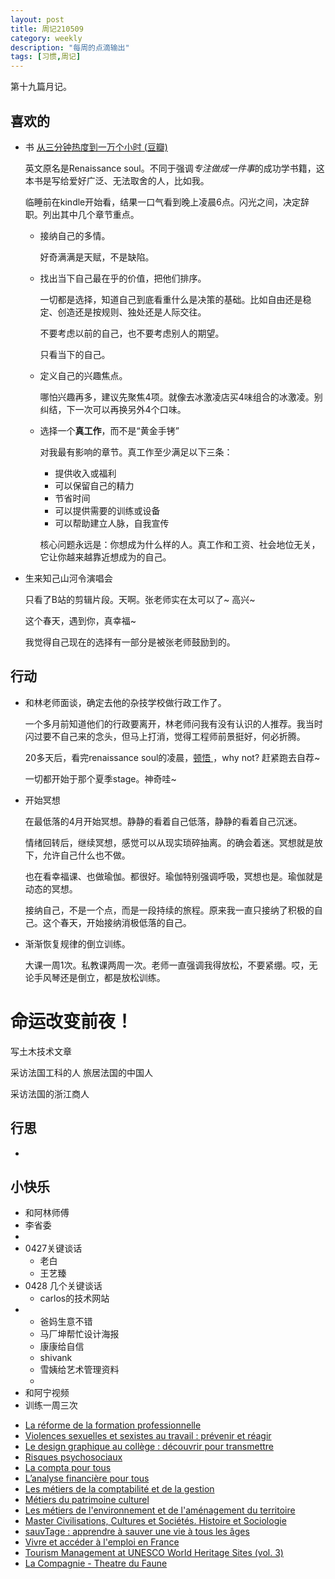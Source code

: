 ```yaml
---
layout: post
title: 周记210509
category: weekly
description: "每周的点滴输出"
tags: [习惯,周记]
---
```


第十九篇月记。

## 喜欢的

- 书 [从三分钟热度到一万个小时 (豆瓣)](https://book.douban.com/subject/26647330/)

  英文原名是Renaissance soul。不同于强调*专注做成一件事*的成功学书籍，这本书是写给爱好广泛、无法取舍的人，比如我。

  临睡前在kindle开始看，结果一口气看到晚上凌晨6点。闪光之间，决定辞职。列出其中几个章节重点。

  - 接纳自己的多情。

    好奇满满是天赋，不是缺陷。

  - 找出当下自己最在乎的价值，把他们排序。

    一切都是选择，知道自己到底看重什么是决策的基础。比如自由还是稳定、创造还是按规则、独处还是人际交往。

    不要考虑以前的自己，也不要考虑别人的期望。

    只看当下的自己。

  - 定义自己的兴趣焦点。

    哪怕兴趣再多，建议先聚焦4项。就像去冰激凌店买4味组合的冰激凌。别纠结，下一次可以再换另外4个口味。

  - 选择一个**真工作**，而不是“黄金手铐”

    对我最有影响的章节。真工作至少满足以下三条：

    - 提供收入或福利
    - 可以保留自己的精力
    - 节省时间
    - 可以提供需要的训练或设备
    - 可以帮助建立人脉，自我宣传

    核心问题永远是：你想成为什么样的人。真工作和工资、社会地位无关，它让你越来越靠近想成为的自己。

- 生来知己山河令演唱会

  只看了B站的剪辑片段。天啊。张老师实在太可以了~ 高兴~ 

  这个春天，遇到你，真幸福~ 

  我觉得自己现在的选择有一部分是被张老师鼓励到的。

## 行动

- 和林老师面谈，确定去他的杂技学校做行政工作了。

  一个多月前知道他们的行政要离开，林老师问我有没有认识的人推荐。我当时闪过要不自己来的念头，但马上打消，觉得工程师前景挺好，何必折腾。

  20多天后，看完renaissance soul的凌晨，[顿悟 ](https://zhanluyan.com/210503aha_moment_30.html)，why not? 赶紧跑去自荐~

  一切都开始于那个夏季stage。神奇哇~

- 开始冥想

  在最低落的4月开始冥想。静静的看着自己低落，静静的看着自己沉迷。

  情绪回转后，继续冥想，感觉可以从现实琐碎抽离。的确会着迷。冥想就是放下，允许自己什么也不做。

  也在看幸福课、也做瑜伽。都很好。瑜伽特别强调呼吸，冥想也是。瑜伽就是动态的冥想。

  接纳自己，不是一个点，而是一段持续的旅程。原来我一直只接纳了积极的自己。这个春天，开始接纳消极低落的自己。

- 渐渐恢复规律的倒立训练。

  大课一周1次。私教课两周一次。老师一直强调我得放松，不要紧绷。哎，无论手风琴还是倒立，都是放松训练。



# 命运改变前夜！

写土木技术文章

采访法国工科的人 旅居法国的中国人

采访法国的浙江商人







## 行思

- 

  

## 小快乐

- 和阿林师傅
- 李省委
- 
- 0427关键谈话
  - 老白
  - 王艺臻 
- 0428 几个关键谈话
  - carlos的技术网站
- - 爸妈生意不错
  - 马厂坤帮忙设计海报
  - 康康给自信
  - shivank
  - 雪姨给艺术管理资料
  - 
- 和阿宁视频
- 训练一周三次 



* [La réforme de la formation professionnelle](https://www.fun-mooc.fr/fr/cours/la-reforme-de-la-formation-professionnelle/)
* [Violences sexuelles et sexistes au travail : prévenir et réagir](https://www.fun-mooc.fr/fr/cours/violences-sexuelles-et-sexistes-au-travail-prevenir-et-reagir/)
* [Le design graphique au collège : découvrir pour transmettre](https://www.fun-mooc.fr/fr/cours/le-design-graphique-au-college-decouvrir-pour-transmettre/)
* [Risques psychosociaux](https://www.fun-mooc.fr/fr/cours/risques-psychosociaux/)
* [La compta pour tous](https://www.fun-mooc.fr/fr/cours/la-compta-pour-tous/)
* [L’analyse financière pour tous](https://www.fun-mooc.fr/fr/cours/lanalyse-financiere-pour-tous/)
* [Les métiers de la comptabilité et de la gestion](https://www.fun-mooc.fr/fr/cours/les-metiers-de-la-comptabilite-et-de-la-gestion/)
* [Métiers du patrimoine culturel](https://www.fun-mooc.fr/fr/cours/metiers-du-patrimoine-culturel/)
* [Les métiers de l'environnement et de l'aménagement du territoire](https://www.fun-mooc.fr/fr/cours/les-metiers-de-lenvironnement-et-de-lamenagement-du-territoire/)
* [Master Civilisations, Cultures et Sociétés. Histoire et Sociologie](https://www.fun-mooc.fr/fr/cours/master-civilisations-cultures-et-societes-histoire-et-sociologie/)
* [sauvTage : apprendre à sauver une vie à tous les âges](https://www.fun-mooc.fr/fr/cours/sauvtage-apprendre-a-sauver-une-vie-a-tous-les-ages/)
* [Vivre et accéder à l'emploi en France](https://www.fun-mooc.fr/fr/cours/vivre-et-acceder-lemploi-en-france/)
* [Tourism Management at UNESCO World Heritage Sites (vol. 3)](https://www.fun-mooc.fr/fr/cours/tourism-management-unesco-world-heritage-sites-vol-3/)
* [La Compagnie - Theatre du Faune](https://www.theatredufaune.com/la-compagnie-theatre-du-faune-montreuil/)